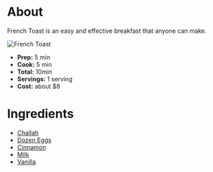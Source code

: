 # About

French Toast is an easy and effective breakfast that anyone can make.

![French Toast](https://iheartrecipes.com/wp-content/uploads/2015/03/IMG_9151-1.jpg)
- **Prep:** 5 min
- **Cook:** 5 min
- **Total:** 10min
- **Servings:** 1 serving
- **Cost:** about $8

# Ingredients

- [Challah](https://www.challahconnection.com/chocolate-chip-challah/)
- [Dozen Eggs](https://www.freshdirect.com/pdp.jsp?productId=dai_natyolk_natbrlg&catId=dai_eggs_cage)
- [Cinnamon](https://www.boxed.com/product/2063/mccormick-ground-cinnamon-18-oz.?pf=3&gid=2063&utm_source=google&utm_medium=cpc&utm_campaign=shopping-non_brand-low&utm_purpose=all&utm_experiment=none&utm_ad_id=320247770091&utm_term=&cmp=1661427767&dev=c&gclid=Cj0KCQjwoKzsBRC5ARIsAITcwXH_TEXu77UMZ_FV6VEOIKcGNQaqrjTZKmRkvz-mNL77UFpZ0nOHYNcaAvVmEALw_wcB)
- [Milk](https://www.instacart.com/shopping/products/99392-garelick-farms-dairy-pure-milk-whole-1-gal?rid=479&utm_source=instacart_google&utm_medium=sem_shopping&utm_campaign=ad_demand_prospecting_shopping&ko_click_id=Cj0KCQjwoKzsBRC5ARIsAITcwXHA7mZmugZ2johHZGL81TLIM9qUj4G9D-S8rPZZ6_IkLzMH8CkQrbIaAsZuEALw_wcB&utm_source=instacart_google&utm_medium=paid_search_nonbrand&utm_campaign=ad_demand_shopping_food_ma_boston_newengen?ko_click_id=Cj0KCQjwoKzsBRC5ARIsAITcwXHA7mZmugZ2johHZGL81TLIM9qUj4G9D-S8rPZZ6_IkLzMH8CkQrbIaAsZuEALw_wcB&utm_medium=paid_search&utm_source=instacart_google&utm_campaign=ad_demand_prospecting&utm_term=&gclid=Cj0KCQjwoKzsBRC5ARIsAITcwXHA7mZmugZ2johHZGL81TLIM9qUj4G9D-S8rPZZ6_IkLzMH8CkQrbIaAsZuEALw_wcB)
- [Vanilla](https://www.target.com/p/pure-vanilla-extract-1oz-market-pantry-153/-/A-13171832?ref=tgt_adv_XS000000&AFID=google_pla_df&fndsrc=tgtao&CPNG=PLA_Grocery%2BShopping_Local&adgroup=SC_Grocery&LID=700000001170770pgs&network=g&device=c&location=9002030&ds_rl=1246978&ds_rl=1248099&gclid=Cj0KCQjwoKzsBRC5ARIsAITcwXE7KVqkJilwX3boVAIJ93cclVTylutu-Mi3gpO5BMdZbjeUZME9CSMaApxAEALw_wcB&gclsrc=aw.ds)
